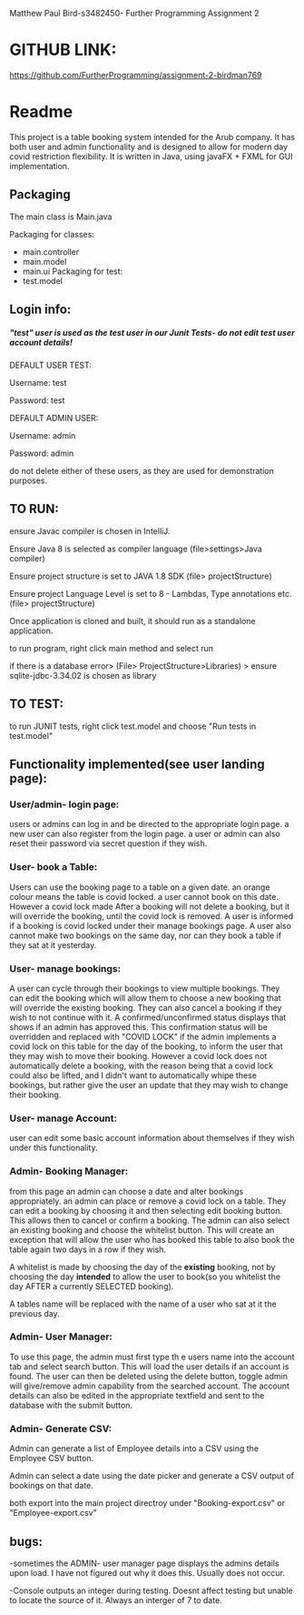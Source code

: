 Matthew Paul Bird-s3482450- Further Programming Assignment 2

# GITHUB LINK:
https://github.com/FurtherProgramming/assignment-2-birdman769

# Readme
This project is a table booking system intended for the Arub company. It has both user and admin functionality and is designed to allow for modern day
covid restriction flexibility. It is written in Java, using javaFX + FXML for GUI implementation. 


## Packaging
The main class is Main.java

Packaging for classes:
 - main.controller
 - main.model
 - main.ui
Packaging for test:
 - test.model

## Login info:

##### "test" user is used as the test user in our Junit Tests- do not edit test user account details!

DEFAULT USER TEST: 

Username: test

Password: test

DEFAULT ADMIN USER:

Username: admin

Password: admin

do not delete either of these users, as they are used for demonstration purposes. 

## TO RUN:
ensure Javac compiler is chosen in IntelliJ.

Ensure Java 8 is selected as compiler language (file>settings>Java compiler)

Ensure project structure is set to JAVA 1.8 SDK (file> projectStructure)

Ensure project Language Level is set to 8 - Lambdas, Type annotations etc.  (file> projectStructure)

Once application is cloned and built, it should run as a standalone application. 

to run program, right click main method and select run

if there is a database error> (File> ProjectStructure>Libraries) > ensure sqlite-jdbc-3.34.02 is chosen as library

## TO TEST:

to run JUNIT tests, right click test.model and choose "Run tests in test.model"


## Functionality implemented(see user landing page):

### User/admin- login page:
users or admins can log in and be directed to the appropriate login page. a new user can also register from the login page.
a user or admin can also reset their password via secret question if they wish. 


### User- book a Table:

Users can use the booking page to a table on a given date. 
an orange colour means the table is covid locked. a user cannot book on this date. However a covid lock made
After a booking will not delete a booking, but it will override the booking, until the covid lock is removed. 
A user is informed if a booking is covid locked under their manage bookings page. A user also cannot make two bookings on the same day, nor can they book a table if they sat at it yesterday. 

### User- manage bookings:

A user can cycle through their bookings to view multiple bookings. They can edit the booking which will allow them to choose a new booking
that will override the existing booking. They can also cancel a booking if they wish to not continue with it. A confirmed/unconfirmed status
displays that shows if an admin has approved this. This confirmation status will be overridden and replaced with "COVID LOCK" if the admin 
implements a covid lock on this table for the day of the booking, to inform the user that they may wish to move their booking. However a covid lock
does not automatically delete a booking, with the reason being that a covid lock could also be lifted, and I didn't want to automatically whipe these bookings, but
rather give the user an update that they may wish to change their booking. 

### User- manage Account:

user can edit some basic account information about themselves if they wish under this functionality. 


### Admin- Booking Manager:

from this page an admin can choose a date and alter bookings appropriately. an admin can place or remove a covid lock on a table.
They can edit a booking by choosing it and then selecting edit booking button. This allows then to cancel or confirm a booking.
The admin can also select an existing booking and choose the whitelist button. This will create an exception that will allow the user
who has booked this table to also book the table again two days in a row if they wish. 

A whitelist is made by choosing the day of the **existing** booking, not by choosing the day **intended** to allow the user to book(so you whitelist the day AFTER a currently SELECTED booking). 

A tables name will be replaced with the name of a user who sat at it the previous day. 

### Admin- User Manager:

To use this page, the admin must first type th e users name into the account tab and select search button. This will load the user details if an account is found. 
The user can then be deleted using the delete button, toggle admin will give/remove admin capability from the searched account. The account details can also be edited
 in the appropriate textfield and sent to the database with the submit button.

### Admin- Generate CSV:

Admin can generate a list of Employee details into a CSV using the Employee CSV button. 

Admin can select a date using the date picker and generate a CSV output of bookings on that date.

both export into the main project directroy under "Booking-export.csv" or "Employee-export.csv"



## bugs:

-sometimes the ADMIN- user manager page displays the admins details upon load. I have not figured out why it does this. Usually does not occur.

-Console outputs an integer during testing. Doesnt affect testing but unable to locate the source of it. Always an interger of 7 to date. 





